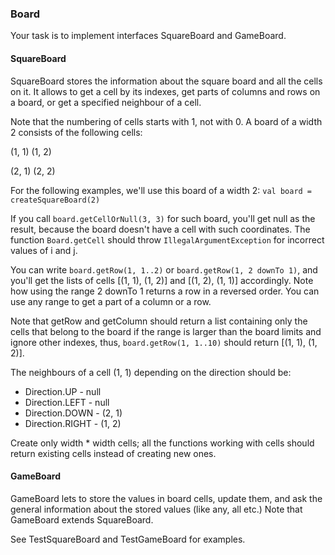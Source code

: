 ### Board

Your task is to implement interfaces SquareBoard and GameBoard.

#### SquareBoard

SquareBoard stores the information about the square board and all the cells on it. It allows to get a cell by its indexes, get parts of columns and rows on a board, or get a specified neighbour of a cell.

Note that the numbering of cells starts with 1, not with 0. A board of a width 2 consists of the following cells:

(1, 1) (1, 2)

(2, 1) (2, 2)

For the following examples, we'll use this board of a width 2: `val board = createSquareBoard(2)`

If you call `board.getCellOrNull(3, 3)` for such board, you'll get null as the result, because the board doesn't have a cell with such coordinates. The function `Board.getCell` should throw `IllegalArgumentException` for incorrect values of i and j.

You can write `board.getRow(1, 1..2)` or `board.getRow(1, 2 downTo 1)`, and you'll get the lists of cells [(1, 1), (1, 2)] and [(1, 2), (1, 1)] accordingly. Note how using the range 2 downTo 1 returns a row in a reversed order. You can use any range to get a part of a column or a row.

Note that getRow and getColumn should return a list containing only the cells that belong to the board if the range is larger than the board limits and ignore other indexes, thus, `board.getRow(1, 1..10)` should return [(1, 1), (1, 2)].

The neighbours of a cell (1, 1) depending on the direction should be:

- Direction.UP - null     
- Direction.LEFT - null     
- Direction.DOWN - (2, 1) 
- Direction.RIGHT - (1, 2)

Create only width * width cells; all the functions working with cells should return existing cells instead of creating new ones.

#### GameBoard

GameBoard lets to store the values in board cells, update them, and ask the general information about the stored values (like any, all etc.) Note that GameBoard extends SquareBoard.

See TestSquareBoard and TestGameBoard for examples.